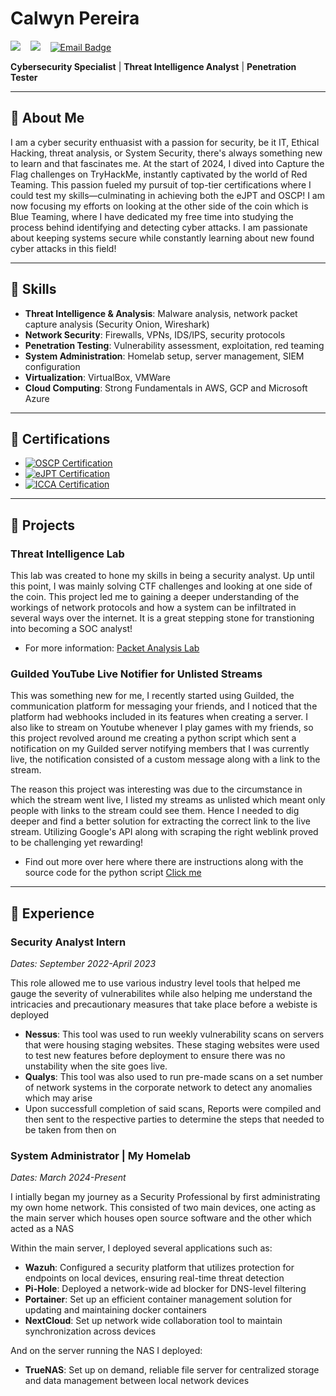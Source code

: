 # Calwyn Pereira
<a href="https://linkedin.com/in/calwynpereira"><img src="https://img.shields.io/badge/Linkedin-%230077B5.svg?logo=linkedin&logoColor=white" /></a>
&nbsp;&nbsp;
<a href="https://github.com/calwy"><img src="https://img.shields.io/badge/GitHub-%23121011.svg?logo=github&logoColor=white" /></a>
&nbsp;&nbsp;
<a href="mailto:calwyn.pereira@hotmail.com">
  <img src="https://img.shields.io/badge/Email-calwyn.pereira%40hotmail.com-limegreen?style=for-the-badge" alt="Email Badge">
</a>

 **Cybersecurity Specialist** | **Threat Intelligence Analyst** | **Penetration Tester**

---


## 🔶 About Me

I am a cyber security enthuasist with a passion for security, be it IT, Ethical Hacking, threat analysis, or System Security, there's always something new to learn and that fascinates me. At the start of 2024, I dived into Capture the Flag challenges on TryHackMe, instantly captivated by the world of Red Teaming. This passion fueled my pursuit of top-tier certifications where I could test my skills—culminating in achieving both the eJPT and OSCP! I am now focusing my efforts on looking at the other side of the coin which is Blue Teaming, where I have dedicated my free time into studying the process behind identifying and detecting cyber attacks. I am passionate about keeping systems secure while constantly learning about new found cyber attacks in this field!


---

## 🔶 Skills

- **Threat Intelligence & Analysis**: Malware analysis, network packet capture analysis (Security Onion, Wireshark)
- **Network Security**: Firewalls, VPNs, IDS/IPS, security protocols
- **Penetration Testing**: Vulnerability assessment, exploitation, red teaming
- **System Administration**: Homelab setup, server management, SIEM configuration
- **Virtualization**: VirtualBox, VMWare
- **Cloud Computing**: Strong Fundamentals in AWS, GCP and Microsoft Azure

---

## 🔶 Certifications
<ul>
  <li>
    <a href="https://www.credential.net/a2085420-e6d1-4927-8955-25e30dd1bd33?_gl=1*1ct8qlm*_gcl_au*MTc0NzMxNDcwNS4xNzIzMTk0NDkz*_ga*NTc3MTA5NDc0LjE3MTQyOTMwNTE.*_ga_FSDJZHHBH0*MTczMDExODA3My42LjEuMTczMDExODA4Ni40Ny4wLjEwMjY4NTEzNzg.">
      <img src="https://img.shields.io/badge/OSCP-Offensive%20Security%20Certified%20Professional-red?style=for-the-badge&logo=data:image/png;base64,LOGO_BASE64_OFFSEC&logoColor=white" alt="OSCP Certification" />
    </a>
  </li>
  <li>
    <a href="https://certs.ine.com/fd422f23-e275-49b7-aa4d-3d6a0f830df9#gs.grfqzb">
      <img src="https://img.shields.io/badge/eJPT-eLearnSecurity%20Junior%20Penetration%20Tester-green?style=for-the-badge&logo=data:image/png;base64,LOGO_BASE64_INE&logoColor=white" alt="eJPT Certification" />
    </a>
  </li>
  <li>
    <a href="https://certs.ine.com/1c5c70a0-1ad3-4dd5-8d14-08f7c4dced41">
      <img src="https://img.shields.io/badge/ICCA-INE%20Certified%20Cloud%20Associate-blue?style=for-the-badge&logo=data:image/png;base64,LOGO_BASE64_INE&logoColor=white" alt="ICCA Certification" />
    </a>
  </li>
</ul>



---


## 🔶 Projects

### Threat Intelligence Lab
This lab was created to hone my skills in being a security analyst. Up until this point, I was mainly solving CTF challenges and looking at one side of the coin. This project led me to gaining a deeper understanding of the workings of  network protocols and how a system can be infiltrated in several ways over the internet. It is a great stepping stone for transtioning into becoming a SOC analyst!
- For more information: [Packet Analysis Lab](https://github.com/Calwy/Packet-Analysis-Lab)

### Guilded YouTube Live Notifier for Unlisted Streams
This was something new for me, I recently started using Guilded, the communication platform for messaging your friends, and I noticed that the platform had webhooks included in its features when creating a server. I also like to stream on Youtube whenever I play games with my friends, so this project revolved around me creating a python script which sent a notification  on my Guilded server notifying members that I was currently live, the notification consisted of a custom message along with a link to the stream. 

The reason this project was interesting was due to the circumstance in which the stream went live, I listed my streams as unlisted which meant only people with links to the stream could see them. Hence I needed to dig deeper and find a better solution for extracting the correct link to the live stream. Utilizing Google's API along with scraping the right weblink  proved to be challenging yet rewarding!

- Find out more over here where there are instructions along with the source code for the python script [Click me](https://github.com/Calwy/unlisted-stream-sender)

---

## 🔶 Experience

### Security Analyst Intern
*Dates: September 2022-April 2023*

This role allowed me to use various industry level tools that helped me gauge the severity of vulnerabilites while also helping me understand the intricacies and precautionary measures that take place before a webiste is deployed
-  **Nessus**: This tool was used to run weekly vulnerability scans on servers that were housing staging websites. These staging websites were used to test new features before deployment to ensure there was no unstability when the site goes live.
-  **Qualys**: This tool was also used to run pre-made scans on a set number of network systems in the corporate network to detect any anomalies which may arise
-  Upon successfull completion of said scans, Reports were compiled and then sent to the respective parties to determine the steps that needed to be taken from then on

### System Administrator | My Homelab
*Dates: March 2024-Present*

I intially began my journey as a Security Professional by first administrating my own home network. This consisted of two main devices, one acting as the main server which houses open source software and the other which acted as a NAS

Within the main server, I deployed several applications such as:

-  **Wazuh**: Configured a security platform that utilizes protection for endpoints on local devices, ensuring real-time threat detection 
-  **Pi-Hole**: Deployed a network-wide ad blocker for DNS-level filtering  
-  **Portainer**: Set up an efficient container management solution for updating and maintaining docker containers 
-  **NextCloud**: Set up network wide collaboration tool to maintain synchronization across devices 

And on the server running the NAS I deployed:
-  **TrueNAS**: Set up on demand, reliable file server for centralized storage and data management between local network devices




